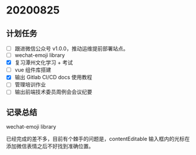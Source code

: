 # 20200825

## 计划任务

- [ ] 跟进微信公众号 v1.0.0，推动运维提前部署站点。
- [ ] wechat-emoji library
- [x] 复习潭州文化学习 + 考试
- [ ] vue 组件库搭建
- [x] 输出 Gitlab CI/CD docs 使用教程
- [ ] 管理培训作业
- [ ] 输出前端技术委员周例会会议纪要

## 记录总结

wechat-emoji library

已经完成的差不多，目前有个棘手的问题是，contentEditable 输入框内的光标在添加微信表情之后不好找到准确位置。

